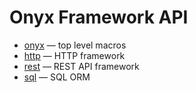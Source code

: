 # Onyx Framework API

* [onyx](https://api.onyxframework.org/onyx) — top level macros
* [http](https://api.onyxframework.org/http) — HTTP framework
* [rest](https://api.onyxframework.org/rest) — REST API framework
* [sql](https://api.onyxframework.org/sql) — SQL ORM
